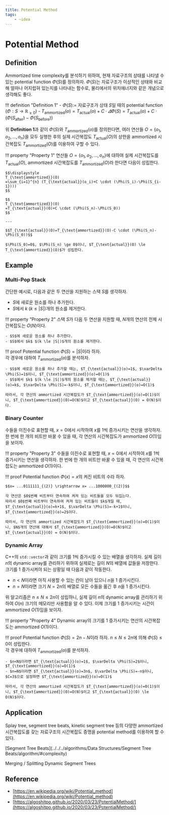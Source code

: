 ```yaml
---
title: Potential Method
tags:
    - ~idea
---
```


# Potential Method

## Definition

Ammortized time complexity를 분석하기 위하여, 현재 자료구조의 상태를 나타낼 수 있는 potential function $\Phi(S)$를 정의하자.
$\Phi(S)$는 자료구조가 이상적인 상태와 비교해 얼마나 어지럽혀 있는지를 나타내는 함수로, 물리에서의 위치에너지와 같은 개념으로 생각해도 좋다.

!!! definition "Definition 1"
    - $\Phi(S):=$ 자료구조가 상태 $S$일 때의 potential function $(\Phi : S \rightarrow \mathbb{R}_{\ge 0})$
    - $T_{\text{ammortized}}(o)=T_{\text{actual}}(o)+C \cdot \varDelta \Phi(S) = T_{\text{actual}}(o)+C \cdot (\Phi(S_{\text{after}})-\Phi(S_{\text{before}}))$

위 **Definition 1**과 같이 $\Phi(S)$와 $T_{\text{ammortized}}(o)$를 정의한다면, 여러 연산들 $O=\{o_1, o_2, ..., o_n\}$을 모두 실행한 후의 실제 시간복잡도 $T_{\text{actual}}(O)$의 상한을 ammortized 시간복잡도 $T_{\text{ammortized}}(O)$를 이용하여 구할 수 있다.

!!! property "Property 1"
    연산들 $O=\{o_1, o_2, ..., o_n\}$에 대하여 실제 시간복잡도를 $T_{\text{actual}}(O)$, ammortized 시간복잡도를 $T_{\text{ammortized}}(O)$라 한다면 다음이 성립한다.

    $$\displaystyle
    T_{\text{ammortized}}(O)
    =\sum_{i=1}^{n} (T_{\text{actual}}(o_i)+C \cdot (\Phi(S_i)-\Phi(S_{i-1})))
    $$

    $$
    T_{\text{ammortized}}(O)
    =T_{\text{actual}}(O)+C \cdot (\Phi(S_n)-\Phi(S_0))
    $$

    ---

    $$T_{\text{actual}}(O)=T_{\text{ammortized}}(O)-C \cdot (\Phi(S_n)-\Phi(S_0))$$

    $\Phi(S_0)=0$, $\Phi(S_n) \ge 0$이니, $T_{\text{actual}}(O) \le T_{\text{ammortized}}(O)$가 성립한다.

## Example

### Multi-Pop Stack

간단한 예시로, 다음과 같은 두 연산을 지원하는 스택 $S$를 생각하자.

- $S$에 새로운 원소를 하나 추가한다.
- $S$에서 $k$ $(k \le |S|)$개의 원소를 제거한다.

!!! property "Property 2"
    스택 $S$가 다음 두 연산을 지원할 때, $N$개의 연산의 전체 시간복잡도는 $O(N)$이다.
    
    - $S$에 새로운 원소를 하나 추가한다.
    - $S$에서 $k$ $(k \le |S|)$개의 원소를 제거한다.

!!! proof
    Potential function $\Phi(S)=|S|$이라 하자.  
    각 경우에 대하여 $T_{\text{ammortized}}(o)$를 분석하자.

    - $S$에 새로운 원소를 하나 추가할 때는, $T_{\text{actual}}(o)=1$, $\varDelta \Phi(S)=1$이니, $T_{\text{ammortized}}(o)=O(1)$
    - $S$에서 $k$ $(k \le |S|)$개의 원소를 제거할 때는, $T_{\text{actual}}(o)=k$, $\varDelta \Phi(S)=-k$이니, $T_{\text{ammortized}}(o)=O(1)$
  
    따라서, 각 연산의 ammortized 시간복잡도가 $T_{\text{ammortized}}(o)=O(1)$이니, $T_{\text{ammortized}}(O)=O(N)$이고 $T_{\text{actual}}(O) = O(N)$이다.

### Binary Counter

수들을 이진수로 표현할 때, $x=0$에서 시작하여 $x$를 $1$씩 증가시키는 연산을 생각하자.
한 번에 한 개의 비트만 바꿀 수 있을 때, 각 연산의 시간복잡도가 ammortized $O(1)$임을 보이자.

!!! property "Property 3"
    수들을 이진수로 표현할 때, $x=0$에서 시작하여 $x$를 $1$씩 증가시키는 연산을 생각하자.
    한 번에 한 개의 비트만 바꿀 수 있을 때, 각 연산의 시간복잡도는 ammortized $O(1)$이다.

!!! proof
    Potential function $\Phi(x)=x$의 켜진 비트의 수라 하자.

    $$x= ...0111111_{(2)} \rightarrow x= ...1000000_{(2)}$$

    각 연산은 $0$번째 비트부터 연속하여 켜져 있는 비트들을 모두 뒤집는다.  
    따라서 $0$번째 비트부터 연속하여 켜져 있는 비트들이 $k$개일 때, $T_{\text{actual}}(o)=k+1$, $\varDelta \Phi(S)=-k+1$이니, $T_{\text{ammortized}}(o)=2$이다.
  
    따라서, 각 연산의 ammortized 시간복잡도가 $T_{\text{ammortized}}(o)=O(1)$이니, $N$개의 연산에 대해서 $T_{\text{ammortized}}(O)=O(N)$이고 $T_{\text{actual}}(O) = O(N)$이다.

### Dynamic Array

C++의 `std::vector`과 같이 크기를 $1$씩 증가시킬 수 있는 배열을 생각하자.
실제 길이 $n$의 dynamic array를 관리하기 위하여 실제로는 길이 $N$의 배열에 값들을 저장한다.
크기를 $1$ 증가시켜야 되는 상황일 때 다음과 같이 작동한다.

- $n<N$이라면 아직 사용할 수 있는 칸이 남아 있으니 $n$을 $1$ 증가시킨다.
- $n=N$이라면 크기 $N=2n$의 배열로 모든 수들을 옮긴 후 $n$을 $1$ 증가시킨다.

위 알고리즘은 $n \le N \le 2n$이 성립하니, 실제 길이 $n$의 dynamic array를 관리하기 위하여 $O(n)$ 크기의 메모리만 사용함을 알 수 있다.
이제 크기를 $1$ 증가시키는 시간이 ammortized $O(1)$임을 보이자.

!!! property "Property 4"
    Dynamic array의 크기를 $1$ 증가시키는 연산의 시간복잡도는 ammortized $O(1)$이다.

!!! proof
    Potential function $\Phi(S)=2n-N$이라 하자.
    $n \le N \le 2n$에 의해 $\Phi(S) \le 0$이 성립한다.  
    각 경우에 대하여 $T_{\text{ammortized}}(o)$를 분석하자.

    - $n<N$이라면 $T_{\text{actual}}(o)=1$, $\varDelta \Phi(S)=2$이니, $T_{\text{ammortized}}(o)=O(1)$
    - $n=N$이라면 $T_{\text{actual}}(o)=3n$, $\varDelta \Phi(S)=-n$이니, $C=3$으로 설정하면 $T_{\text{ammortized}}(o)=O(1)$

    따라서, 각 연산의 ammortized 시간복잡도가 $T_{\text{ammortized}}(o)=O(1)$이니, $T_{\text{ammortized}}(O)=O(N)$이고 $T_{\text{actual}}(O) \le O(N)$이다.

## Application

Splay tree, segment tree beats, kinetic segment tree 등의 다양한 ammortized 시간복잡도를 갖는 자료구조의 시간복잡도 증명을 potential method를 이용하여 할 수 있다.

[Segment Tree Beats](../../../algorithms/Data Structures/Segment Tree Beats/algorithm/#complexity)

Merging / Splitting Dynamic Segment Trees

## Reference

- [https://en.wikipedia.org/wiki/Potential_method](https://en.wikipedia.org/wiki/Potential_method)
- [https://algoshitpo.github.io/2020/03/23/PotentialMethod/](https://algoshitpo.github.io/2020/03/23/PotentialMethod/)